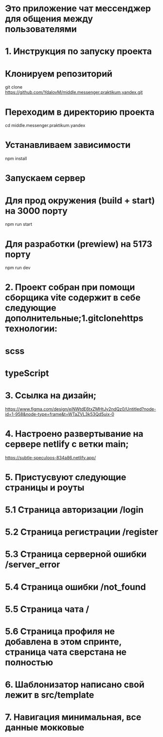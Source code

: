 # Это приложение чат мессенджер для общения между пользователями

# 1. Инструкция по запуску проекта

# Клонируем репозиторий

git clone https://github.com/YdalovM/middle.messenger.praktikum.yandex.git

# Переходим в директорию проекта

cd middle.messenger.praktikum.yandex

# Устанавливаем зависимости

npm install

# Запускаем сервер

# Для прод окружения (build + start) на 3000 порту

npm run start

# Для разработки (prewiew) на 5173 порту

npm run dev

# 2. Проект собран при помощи сборщика vite содержит в себе следующие дополнительные;1.gitclonehttps технологии:

# scss

# typeScript

# 3. Ссылка на дизайн;
https://www.figma.com/design/eiNWtdE6txZMHtJy2ndQz0/Untitled?node-id=1-958&node-type=frame&t=WTaZVL3k53Qd5uix-0

# 4. Настроено развертывание на сервере netlify с ветки main;
https://subtle-speculoos-834a86.netlify.app/

# 5. Пристусвуют следующие страницы и роуты

# 5.1 Страница авторизации /login

# 5.2 Страница регистрации /register

# 5.3 Страница серверной ошибки /server_error

# 5.4 Страница ошибки /not_found

# 5.5 Страница чата /

# 5.6 Страница профиля не добавлена в этом спринте, страница чата сверстана не полностью

# 6. Шаблонизатор написано свой лежит в src/template

# 7. Навигация минимальная, все данные мокковые
